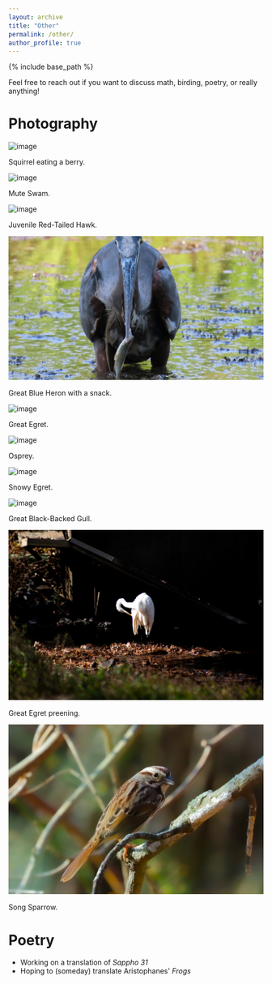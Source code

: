 ```yaml
---
layout: archive
title: "Other"
permalink: /other/
author_profile: true
---
```


{% include base_path %}

Feel free to reach out if you want to discuss math, birding, poetry, or really anything!

Photography
====

![image](/images/1.JPG)

Squirrel eating a berry.

![image](/images/2.JPG)

Mute Swam.

![image](/images/3.JPG)

Juvenile Red-Tailed Hawk.

![image](/images/4.jpg)

Great Blue Heron with a snack.

![image](/images/5.JPG)

Great Egret.

![image](/images/6.JPG)

Osprey.

![image](/images/7.JPG)

Snowy Egret.

![image](/images/8.JPG)

Great Black-Backed Gull.

![image](/images/9.jpg)

Great Egret preening.

![image](/images/10.jpg)

Song Sparrow.

Poetry
======
* Working on a translation of *Sappho 31*
* Hoping to (someday) translate Aristophanes' *Frogs*

